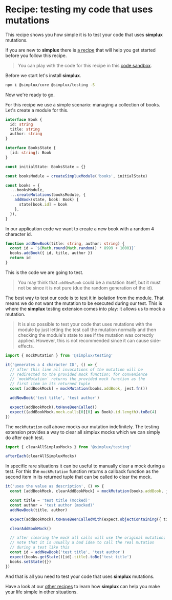 # Recipe: testing my code that uses mutations

This recipe shows you how simple it is to test your code that uses **simplux** mutations.

If you are new to **simplux** there is [a recipe](../../basics/getting-started#readme) that will help you get started before you follow this recipe.

> You can play with the code for this recipe in this [code sandbox](https://codesandbox.io/s/github/MrWolfZ/simplux/tree/master/recipes/advanced/testing-code-using-mutations).

Before we start let's install **simplux**.

```sh
npm i @simplux/core @simplux/testing -S
```

Now we're ready to go.

For this recipe we use a simple scenario: managing a collection of books. Let's create a module for this.

```ts
interface Book {
  id: string
  title: string
  author: string
}

interface BooksState {
  [id: string]: Book
}

const initialState: BooksState = {}

const booksModule = createSimpluxModule('books', initialState)

const books = {
  ...booksModule,
  ...createMutations(booksModule, {
    addBook(state, book: Book) {
      state[book.id] = book
    },
  }),
}
```

In our application code we want to create a new book with a random 4 character id.

```ts
function addNewBook(title: string, author: string) {
  const id = `${Math.round(Math.random() * 8999 + 1000)}`
  books.addBook({ id, title, author })
  return id
}
```

This is the code we are going to test.

> You may think that `addNewBook` could be a mutation itself, but it must not be since it is not pure (due the random generation of the id).

The best way to test our code is to test it in isolation from the module. That means we do not want the mutation to be executed during our test. This is where the **simplux** testing extension comes into play: it allows us to mock a mutation.

> It is also possible to test your code that uses mutations with the module by just letting the test call the mutation normally and then checking the module's state to see if the mutation was correctly applied. However, this is not recommended since it can cause side-effects.

```ts
import { mockMutation } from '@simplux/testing'

it('generates a 4 character ID', () => {
  // after this line all invocations of the mutation will be
  // redirected to the provided mock function; for convenience
  // `mockMutation` returns the provided mock function as the
  // first item in its returned tuple
  const [addBookMock] = mockMutation(books.addBook, jest.fn())

  addNewBook('test title', 'test author')

  expect(addBookMock).toHaveBeenCalled()
  expect((addBookMock.mock.calls[0][0] as Book).id.length).toBe(4)
})
```

The `mockMutation` call above mocks our mutation indefinitely. The testing extension provides a way to clear all simplux mocks which we can simply do after each test.

```ts
import { clearAllSimpluxMocks } from '@simplux/testing'

afterEach(clearAllSimpluxMocks)
```

In specific rare situations it can be useful to manually clear a mock during a test. For this the `mockMutation` function returns a callback function as the second item in its returned tuple that can be called to clear the mock.

```ts
it('uses the value as description', () => {
  const [addBookMock, clearAddBookMock] = mockMutation(books.addBook, jest.fn())

  const title = 'test title (mocked)'
  const author = 'test author (mocked)'
  addNewBook(title, author)

  expect(addBookMock).toHaveBeenCalledWith(expect.objectContaining({ title, author }))

  clearAddBookMock()

  // after clearing the mock all calls will use the original mutation;
  // note that it is usually a bad idea to call the real mutation
  // during a test like this
  const id = addNewBook('test title', 'test author')
  expect(books.getState()[id].title).toBe('test title')
  books.setState({})
})
```

And that is all you need to test your code that uses **simplux** mutations.

Have a look at our [other recipes](../../../../..#recipes) to learn how **simplux** can help you make your life simple in other situations.
